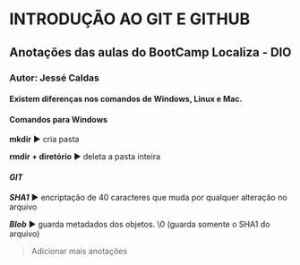 # INTRODUÇÃO AO GIT E GITHUB

## Anotações das aulas do BootCamp Localiza - DIO

### Autor: Jessé Caldas



#### Existem diferenças nos comandos de Windows, Linux e Mac.



#### **Comandos para Windows**

**mkdir** :arrow_forward: cria pasta

**rmdir + diretório** :arrow_forward: deleta a pasta inteira



#### ***GIT***

***SHA1*** :arrow_forward: encriptação de 40 caracteres que muda por qualquer alteração no arquivo

***Blob*** :arrow_forward: guarda  metadados dos objetos. \0 (guarda somente o SHA1 do arquivo)



> Adicionar mais anotações